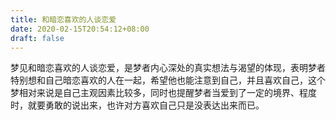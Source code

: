 ```yaml
---
title: 和暗恋喜欢的人谈恋爱
date: 2020-02-15T20:54:12+08:00
draft: false
---
```


梦见和暗恋喜欢的人谈恋爱，是梦者内心深处的真实想法与渴望的体现，表明梦者特别想和自己暗恋喜欢的人在一起，希望他也能注意到自己，并且喜欢自己，这个梦相对来说是自己主观因素比较多，同时也提醒梦者当爱到了一定的境界、程度时，就要勇敢的说出来，也许对方喜欢自己只是没表达出来而已。